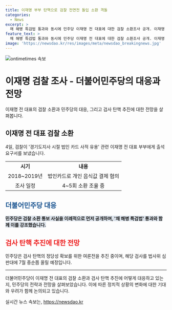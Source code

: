 ```yaml
---
title: 이재명 부부 탄핵으로 검찰 전면전 돌입 소환 격돌
categories:
  - News
excerpt: >
  채 해병 특검법 통과와 동시에 민주당 이재명 전 대표에 대한 검찰 소환조사 공개. 이재명 전 대표 부부에게 법인카드로 개인 소비 의혹. 검찰, 4~5회 소환 예정. 민주당, 검사 탄핵의 정당성 확보를 위한 압박전 진행. 국민의힘 반발. - 안보람 기자
feature_text: >
  채 해병 특검법 통과와 동시에 민주당 이재명 전 대표에 대한 검찰 소환조사 공개. 이재명 전 대표 부부에게 법인카드로 개인 소비 의혹. 검찰, 4~5회 소환 예정. 민주당, 검사 탄핵의 정당성 확보를 위한 압박전 진행. 국민의힘 반발. - 안보람 기자
image: 'https://newsdao.kr/res/images/meta/newsdao_breakingnews.jpg'
---
```


<p><img src="https://newsdao.kr/res/images/meta/newsdao_breakingnews.jpg" alt="ontimetimes 속보" /></p>

<h1>이재명 검찰 조사 - 더불어민주당의 대응과 전망</h1>

<p data-ke-size="size16">이재명 전 대표의 검찰 소환과 민주당의 대응, 그리고 검사 탄핵 추진에 대한 전망을 살펴봅니다.</p>

<h2 data-ke-size="size26">이재명 전 대표 검찰 소환</h2>

<p data-ke-size="size16">4일, 검찰이 '경기도지사 시절 법인 카드 사적 유용' 관련 이재명 전 대표 부부에게 출석요구서를 보냈습니다.</p>

<table>
  <tr>
    <td style="text-align: center; height: 17px;"><b>시기</b></td>
    <td style="text-align: center; height: 17px;"><b>내용</b></td>
  </tr>
  <tr>
    <td style="text-align: center; height: 17px;">2018~2019년</td>
    <td style="text-align: center; height: 17px;">법인카드로 개인 음식값 결제 혐의</td>
  </tr>
  <tr>
    <td style="text-align: center; height: 17px;">조사 일정</td>
    <td style="text-align: center; height: 17px;">4~5회 소환 조율 중</td>
  </tr>
</table>

<h2 data-ke-size="size26"><b><span style="color: #1a5490;">더불어민주당 대응</span></b></h2>

<p data-ke-size="size16"><b><span style="background-color: #21538527;">민주당은 검찰 소환 통보 사실을 이례적으로 먼저 공개하며, '채 해병 특검법' 통과와 함께 이를 강조했습니다.</span></b></p>

<h2 data-ke-size="size26"><b><span style="color: #ee2323;">검사 탄핵 추진에 대한 전망</span></b></h2>

<p data-ke-size="size16">민주당은 검사 탄핵의 정당성 확보를 위한 여론전을 추진 중이며, 해당 검사를 법사위 심판대에 7월 중순쯤 올릴 예정입니다.</p>

<hr>

<p data-ke-size="size16">더불어민주당이 이재명 전 대표의 검찰 소환과 검사 탄핵 추진에 어떻게 대응하고 있는지, 민주당의 전략과 전망을 살펴보았습니다. 이에 따른 정치적 상황의 변화에 대한 기대와 우려가 함께 논의되고 있습니다.</p>
실시간 뉴스 속보는, <a href="https://newsdao.kr" rel="dofollow">https://newsdao.kr</a>


